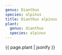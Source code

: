 ```yaml
---
genus: Dianthus
species: alpinus
title: Dianthus alpinus
plant:
  genus: dianthus
  species: alpinus
---
```

{{ page.plant | jsonify }}



